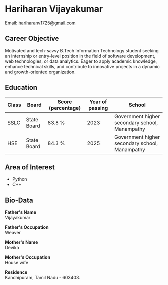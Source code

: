 # Hariharan Vijayakumar
	
Email: hariharanv1725@gmail.com

## Career Objective

Motivated and tech-savvy B.Tech Information Technology student seeking an internship or entry-level position in the field of software development, web technologies, or data analytics. Eager to apply academic knowledge, enhance technical skills, and contribute to innovative projects in  a dynamic and growth-oriented organization.

## Education 


Class | Board | Score (percentage) | Year of passing | School
--- | --- | --- | --- | ---
SSLC | State Board | 83.8 % | 2023 | Government higher secondary school, Manampathy
HSE | State Board | 84.3 % | 2025 | Government higher secondary school, Manampathy

## Area of Interest

- Python 
- C++
 
## Bio-Data

**Father's Name**<br>
Vijayakumar

**Father's Occupation**<br>
Weaver

**Mother's Name**<br>
Devika

**Mother's Occupation**<br>
House wife 

**Residence**<br>
Kanchipuram, Tamil Nadu - 603403.

